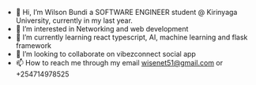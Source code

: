 - 👋 Hi, I’m Wilson Bundi a SOFTWARE ENGINEER student @ Kirinyaga University, currently in my last year.
- 👀 I’m interested in Networking and web development 
- 🌱 I’m currently learning react typescript, AI, machine learning and flask framework 
- 💞️ I’m looking to collaborate on vibezconnect social app
- 📫 How to reach me through my email wisenet51@gmail.com or +254714978525

<!---
WilsonBundi/WilsonBundi is a ✨ special ✨ repository because its `README.md` (this file) appears on your GitHub profile.
You can click the Preview link to take a look at your changes.
--->
